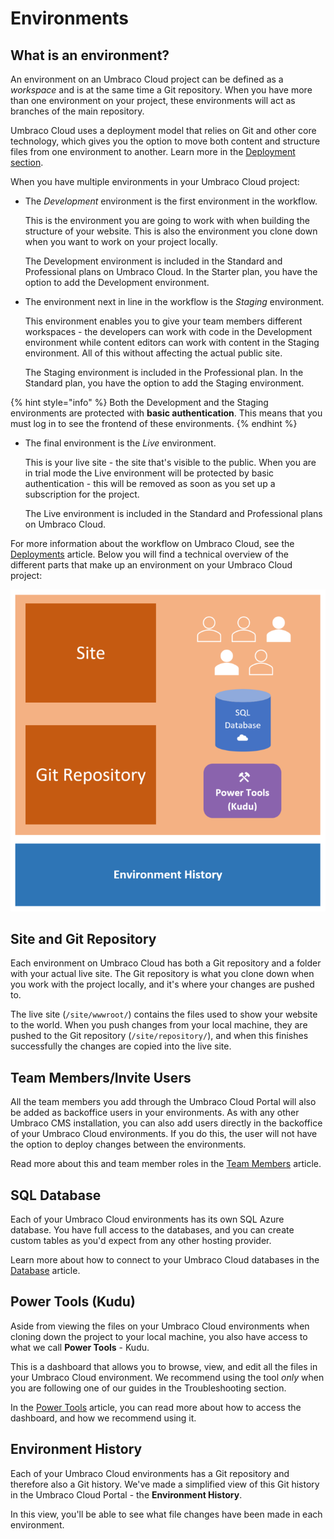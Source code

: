# Environments

## What is an environment?

An environment on an Umbraco Cloud project can be defined as a _workspace_ and is at the same time a Git repository. When you have more than one environment on your project, these environments will act as branches of the main repository.

Umbraco Cloud uses a deployment model that relies on Git and other core technology, which gives you the option to move both content and structure files from one environment to another. Learn more in the [Deployment section](../deployment/).

When you have multiple environments in your Umbraco Cloud project:

*   The _Development_ environment is the first environment in the workflow.

    This is the environment you are going to work with when building the structure of your website. This is also the environment you clone down when you want to work on your project locally.

    The Development environment is included in the Standard and Professional plans on Umbraco Cloud. In the Starter plan, you have the option to add the Development environment.
*   The environment next in line in the workflow is the _Staging_ environment.

    This environment enables you to give your team members different workspaces - the developers can work with code in the Development environment while content editors can work with content in the Staging environment. All of this without affecting the actual public site.

    The Staging environment is included in the Professional plan. In the Standard plan, you have the option to add the Staging environment.

{% hint style="info" %}
Both the Development and the Staging environments are protected with **basic authentication**. This means that you must log in to see the frontend of these environments.
{% endhint %}

*   The final environment is the _Live_ environment.

    This is your live site - the site that's visible to the public. When you are in trial mode the Live environment will be protected by basic authentication - this will be removed as soon as you set up a subscription for the project.

    The Live environment is included in the Standard and Professional plans on Umbraco Cloud.

For more information about the workflow on Umbraco Cloud, see the [Deployments](../deployment/) article. Below you will find a technical overview of the different parts that make up an environment on your Umbraco Cloud project:

![Umbraco Cloud Environment Technical Overview](images/environment-tech-overview.png)

## Site and Git Repository

Each environment on Umbraco Cloud has both a Git repository and a folder with your actual live site. The Git repository is what you clone down when you work with the project locally, and it's where your changes are pushed to.

The live site (`/site/wwwroot/`) contains the files used to show your website to the world. When you push changes from your local machine, they are pushed to the Git repository (`/site/repository/`), and when this finishes successfully the changes are copied into the live site.

## Team Members/Invite Users

All the team members you add through the Umbraco Cloud Portal will also be added as backoffice users in your environments. As with any other Umbraco CMS installation, you can also add users directly in the backoffice of your Umbraco Cloud environments. If you do this, the user will not have the option to deploy changes between the environments.

Read more about this and team member roles in the [Team Members](../set-up/project-settings/team-members/) article.

## SQL Database

Each of your Umbraco Cloud environments has its own SQL Azure database. You have full access to the databases, and you can create custom tables as you'd expect from any other hosting provider.

Learn more about how to connect to your Umbraco Cloud databases in the [Database](../databases/) article.

## Power Tools (Kudu)

Aside from viewing the files on your Umbraco Cloud environments when cloning down the project to your local machine, you also have access to what we call **Power Tools** - Kudu.

This is a dashboard that allows you to browse, view, and edit all the files in your Umbraco Cloud environment. We recommend using the tool _only_ when you are following one of our guides in the Troubleshooting section.

In the [Power Tools](../set-up/power-tools/) article, you can read more about how to access the dashboard, and how we recommend using it.

## Environment History

Each of your Umbraco Cloud environments has a Git repository and therefore also a Git history. We've made a simplified view of this Git history in the Umbraco Cloud Portal - the **Environment History**.

In this view, you'll be able to see what file changes have been made in each environment.
